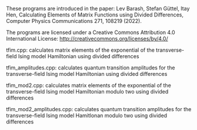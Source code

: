 
These programs are introduced in the paper: Lev Barash, Stefan Güttel, Itay Hen, Calculating Elements of Matrix Functions using Divided Differences, Computer Physics Communications 271, 108219 (2022).

The programs are licensed under a Creative Commons Attribution 4.0 International License:
http://creativecommons.org/licenses/by/4.0/

tfim.cpp:
calculates matrix elements of the exponential of the transverse-field Ising model Hamiltonian using divided differences

tfim_amplitudes.cpp:
calculates quantum transition amplitudes for the transverse-field Ising model Hamiltonian using divided differences

tfim_mod2.cpp:
calculates matrix elements of the exponential of the transverse-field Ising model Hamiltonian modulo two using divided differences

tfim_mod2_amplitudes.cpp:
calculates quantum transition amplitudes for the transverse-field Ising model Hamitlonan modulo two using divided differences
